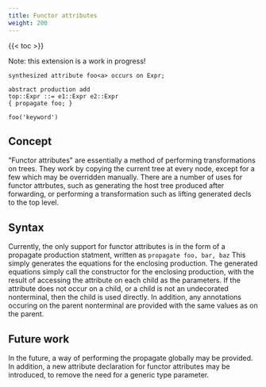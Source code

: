 ```yaml
---
title: Functor attributes
weight: 200
---
```


{{< toc >}}

Note: this extension is a work in progress!  

```
synthesized attribute foo<a> occurs on Expr;

abstract production add
top::Expr ::= e1::Expr e2::Expr
{ propagate foo; }

foo('keyword')
```

## Concept
"Functor attributes" are essentially a method of performing transformations on trees.  They work by copying the current tree at every node, except for a few which may be overridden manually.  There are a number of uses for
functor attrbutes, such as generating the host tree produced after forwarding, or performing a transformation such as lifting generated decls to the top level.  

## Syntax
Currently, the only support for functor attributes is in the form of a propagate production statment, written as
```propagate foo, bar, baz```
This simply generates the equations for the enclosing production.  The generated equations simply call the
constructor for the enclosing production, with the result of accessing the attribute on each child as the
parameters.  If the attribute does not occur on a child, or a child is not an undecorated nonterminal, then the
child is used directly.  In addition, any annotations occuring on the parent nonterminal are provided with the same
values as on the parent.  

## Future work
In the future, a way of performing the propagate globally may be provided.  In addition, a new attribute declaration
for functor attributes may be introduced, to remove the need for a generic type parameter.  
